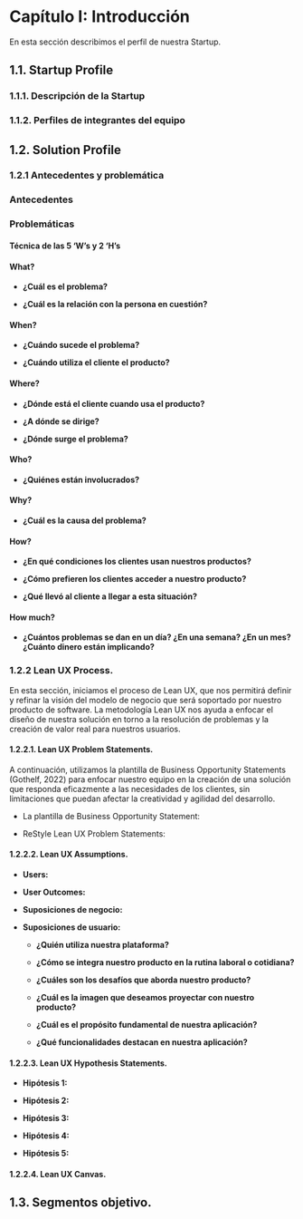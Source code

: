 # Capítulo I: Introducción

En esta sección describimos el perfil de nuestra Startup.

## 1.1. Startup Profile


### 1.1.1. Descripción de la Startup

### 1.1.2. Perfiles de integrantes del equipo


## 1.2. Solution Profile

### 1.2.1 Antecedentes y problemática

### Antecedentes

### Problemáticas


#### Técnica de las 5 ‘W’s y 2 ‘H’s

#### What?

- **¿Cuál es el problema?**


- **¿Cuál es la relación con la persona en cuestión?**


#### When?

- **¿Cuándo sucede el problema?**


- **¿Cuándo utiliza el cliente el producto?**


#### Where?

- **¿Dónde está el cliente cuando usa el producto?**


- **¿A dónde se dirige?**


- **¿Dónde surge el problema?**


#### Who?

- **¿Quiénes están involucrados?**


#### Why?

- **¿Cuál es la causa del problema?**

#### How?

- **¿En qué condiciones los clientes usan nuestros productos?**


- **¿Cómo prefieren los clientes acceder a nuestro producto?**


- **¿Qué llevó al cliente a llegar a esta situación?**


#### How much?

- **¿Cuántos problemas se dan en un día? ¿En una semana? ¿En un mes? ¿Cuánto dinero están implicando?**

### 1.2.2 Lean UX Process.

En esta sección, iniciamos el proceso de Lean UX, que nos permitirá definir y refinar la visión del modelo de negocio que será soportado por nuestro producto de software. La metodología Lean UX nos ayuda a enfocar el diseño de nuestra solución en torno a la resolución de problemas y la creación de valor real para nuestros usuarios.


#### 1.2.2.1. Lean UX Problem Statements.

A continuación, utilizamos la plantilla de Business Opportunity Statements (Gothelf, 2022) para enfocar nuestro equipo en la creación de una solución que responda eficazmente a las necesidades de los clientes, sin limitaciones que puedan afectar la creatividad y agilidad del desarrollo.

- La plantilla de Business Opportunity Statement:

- ReStyle Lean UX Problem Statements:


#### 1.2.2.2. Lean UX Assumptions.


- **Users:**


- **User Outcomes:**


- **Suposiciones de negocio:**

- **Suposiciones de usuario:**

    - **¿Quién utiliza nuestra plataforma?**

    - **¿Cómo se integra nuestro producto en la rutina laboral o cotidiana?**

    - **¿Cuáles son los desafíos que aborda nuestro producto?**

    - **¿Cuál es la imagen que deseamos proyectar con nuestro producto?**

    - **¿Cuál es el propósito fundamental de nuestra aplicación?**

    - **¿Qué funcionalidades destacan en nuestra aplicación?**


#### 1.2.2.3. Lean UX Hypothesis Statements.



- **Hipótesis 1:**

- **Hipótesis 2:**

- **Hipótesis 3:**
 
- **Hipótesis 4:**

- **Hipótesis 5:**


#### 1.2.2.4. Lean UX Canvas.



## 1.3. Segmentos objetivo.

